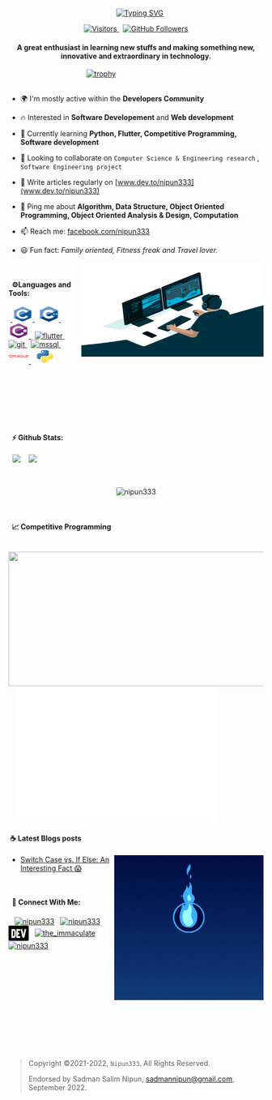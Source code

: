 <br/>

&nbsp;&nbsp;&nbsp;&nbsp;&nbsp;&nbsp;&nbsp;&nbsp;&nbsp;&nbsp;&nbsp;&nbsp;&nbsp;&nbsp;&nbsp;&nbsp;&nbsp;&nbsp;&nbsp;&nbsp;&nbsp;&nbsp;&nbsp;&nbsp;&nbsp;&nbsp;&nbsp;&nbsp;&nbsp;&nbsp;&nbsp;&nbsp;&nbsp;&nbsp;&nbsp;&nbsp;&nbsp;&nbsp;&nbsp;&nbsp;&nbsp;&nbsp;&nbsp;&nbsp;&nbsp;&nbsp;&nbsp;&nbsp;&nbsp;&nbsp;&nbsp;&nbsp;&nbsp;&nbsp;[![Typing SVG](https://readme-typing-svg.herokuapp.com?font=Oswald&size=25&duration=5050&pause=1230&color=FFA410FF&center=true&vCenter=true&width=435&lines=Hey+there+%F0%9F%91%8B+It's+me%2C+Sadman+Salim+Nipun;Damian%F0%9F%92%97;Ex-Cadet%F0%9F%92%82%F0%9F%8F%BB%E2%80%8D%E2%99%82%EF%B8%8F;Amature+Programmer%F0%9F%91%A8%E2%80%8D%F0%9F%92%BB;Passionate+Engineer%F0%9F%91%A8%E2%80%8D%F0%9F%8E%93;Researcher)](https://git.io/typing-svg) 
  
 <p align="center"> <a href="https://github.com/nipun333/">
 <img src="https://komarev.com/ghpvc/?username=nipun333" alt="Visitors" /> </a>&nbsp;
    
  <a href="https://github.com/nipun333?tab=Followers">
   <img alt="GitHub Followers" src="https://img.shields.io/github/followers/nipun333?color=4CAF50&logo=github">
  </a><p/>
<h4 align="center">A great enthusiast in learning new stuffs and making something new, innovative and extraordinary in technology.</h4>

&nbsp;&nbsp;&nbsp;&nbsp;&nbsp;&nbsp;&nbsp;&nbsp;&nbsp;&nbsp;&nbsp;&nbsp;&nbsp;&nbsp;&nbsp;&nbsp;&nbsp;&nbsp;&nbsp;&nbsp;&nbsp;&nbsp;&nbsp;&nbsp;&nbsp;&nbsp;&nbsp;&nbsp;&nbsp;&nbsp;&nbsp;&nbsp;&nbsp;&nbsp;&nbsp;&nbsp;&nbsp;&nbsp;&nbsp;[![trophy](https://github-profile-trophy.vercel.app/?username=nipun333&margin-w=10&&center=true&theme=default)](https://github.com/ryo-ma/github-profile-trophy)  
&nbsp; 

- 🌍 I'm mostly active within the **Developers Community**
 
- 🔥 Interested in **Software Developement** and **Web development**

- 🌱 Currently learning **Python, Flutter, Competitive Programming, Software development**

- 👯 Looking to collaborate on `Computer Science & Engineering research` , `Software Engineering project`

- 📝 Write articles regularly on [www.dev.to/nipun333](www.dev.to/nipun333)

- 💬 Ping me about **Algorithm, Data Structure, Object Oriented Programming, Object Oriented Analysis & Design, Computation**

- 📫 Reach me: [facebook.com/nipun333](https://facebook.com/nipun333)

- 😃 Fun fact: *Family oriented, Fitness freak and Travel lover.*
 <img alt="Coder gif" align="right" src="https://github.com/Nipun333/Nipun333/blob/main/assets/coder.gif?raw=true&hide_border=true" width="360" height="188" />
<br/> 

<h4 align="left"> &nbsp; ⚙️Languages and Tools:</h4>
<p align="left"> &nbsp;<a href="https://www.cprogramming.com/" target="_blank" rel="noreferrer"> <img src="https://raw.githubusercontent.com/devicons/devicon/master/icons/c/c-original.svg" alt="c" width="40" height="30"/> </a> &nbsp;  
 <a href="https://www.w3schools.com/cpp/" target="_blank" rel="noreferrer"> <img src="https://raw.githubusercontent.com/devicons/devicon/master/icons/cplusplus/cplusplus-original.svg" alt="cplusplus" width="40" height="30"/> </a> &nbsp;
 <a href="https://www.w3schools.com/cs/" target="_blank" rel="noreferrer"> <img src="https://raw.githubusercontent.com/devicons/devicon/master/icons/csharp/csharp-original.svg" alt="csharp" width="40" height="30"/> </a> &nbsp; 
 <a href="https://flutter.dev" target="_blank" rel="noreferrer"> <img src="https://www.vectorlogo.zone/logos/flutterio/flutterio-icon.svg" alt="flutter" width="40" height="30"/> </a> &nbsp; 
 <a href="https://git-scm.com/" target="_blank" rel="noreferrer"> <img src="https://www.vectorlogo.zone/logos/git-scm/git-scm-icon.svg" alt="git" width="40" height="30"/> </a> &nbsp; 
 <a href="https://www.microsoft.com/en-us/sql-server" target="_blank" rel="noreferrer"> <img src="https://www.svgrepo.com/show/303229/microsoft-sql-server-logo.svg" alt="mssql" width="40" height="30"/> </a> &nbsp;
 <a href="https://www.oracle.com/" target="_blank" rel="noreferrer"> <img src="https://raw.githubusercontent.com/devicons/devicon/master/icons/oracle/oracle-original.svg" alt="oracle" width="40" height="30"/> </a> &nbsp;
 <a href="https://www.python.org" target="_blank" rel="noreferrer"> <img src="https://raw.githubusercontent.com/devicons/devicon/master/icons/python/python-original.svg" alt="python" width="40" height="30"/> </a> </p> <br/> <br/> 

 <br/><br/> <br/>
 #### &nbsp; ⚡ Github Stats:
  <p float="left"> 
  &nbsp; <img height="196em" src="https://github-readme-stats.vercel.app/api?username=nipun333&show_icons=true&hide_border=true&count_private=true&include_all_commits=true&theme=wtf&custom_title=Nipun's%20GitHub%20Stats" /> &nbsp;&nbsp;
  <img height="160em" src="https://github-readme-stats.vercel.app/api/top-langs/?username=nipun333&show_icons=true&hide_border=true&layout=compact&langs_count=8"/>     </p><br/>
  <p align="center"> <img align="center" src="https://github-readme-streak-stats.herokuapp.com/?user=nipun333&hide_border=true&theme=wtf" alt="nipun333" /></p> <br/>
 
#### &nbsp; &#128200; Competitive Programming
<p float="left">
&nbsp; <img width="520" height="265em" src="https://leetcard.jacoblin.cool/nipun333?theme=wtf&font=Pavanam&ext=contest" /> &nbsp;&nbsp;
<img width="400" height="265em" src="https://raw.githubusercontent.com/nipun333/Cf_stats/main/output/light_card.svg" />
</p>

 #### &nbsp;&#9749; Latest Blogs posts
<img align= "right" src="https://github.com/Nipun333/Nipun333/blob/main/assets/received_337927931003775.gif?raw=true&hide_border=true" width="295" height="286"/> 
  
<!-- BLOG-POST-LIST:START -->
- [Switch Case vs. If Else: An Interesting Fact 😱](https://dev.to/nipun333/switch-case-vs-if-else-an-interesting-fact-1pmc)
<!-- BLOG-POST-LIST:END -->
<br/>
 

#### &nbsp; 🚀 Connect With Me:
  
<p align="left"> &nbsp;&nbsp;
 <a href="https://linkedin.com/in/nipun333" target="blank"><img align="center" src="https://raw.githubusercontent.com/rahuldkjain/github-profile-readme-generator/master/src/images/icons/Social/linked-in-alt.svg" alt="nipun333" height="30" width="40" /></a> &nbsp;
 <a href="https://fb.com/nipun333" target="blank"><img align="center" src="https://raw.githubusercontent.com/rahuldkjain/github-profile-readme-generator/master/src/images/icons/Social/facebook.svg" alt="nipun333" height="30" width="40" /></a> &nbsp;
 <a href="https://dev.to/nipun333" target="blank"><img align="center" src="https://github.com/Nipun333/Nipun333/blob/main/assets/devto.svg" alt="nipun333" height="30" width="40" /></a> &nbsp;
 <a href="https://codeforces.com/profile/the_immaculate" target="blank"><img align="center" src="https://raw.githubusercontent.com/rahuldkjain/github-profile-readme-generator/master/src/images/icons/Social/codeforces.svg" alt="the_immaculate" height="30" width="40" /></a> &nbsp;
 <a href="https://www.leetcode.com/nipun333" target="blank"><img align="center" src="https://raw.githubusercontent.com/rahuldkjain/github-profile-readme-generator/master/src/images/icons/Social/leet-code.svg" alt="nipun333" height="30" width="40" /></a>
</p>
<!--
 `README.md` (this file) appears on my GitHub profile.
-->
<br/><br/><br/><br/><br/><br/><br/><br/><br/><br/><br/>
 
>Copyright ©2021-2022, `Nipun333`. All Rights Reserved.
>
>Endorsed by Sadman Salim Nipun, <sadmannipun@gmail.com>, September 2022.
 
